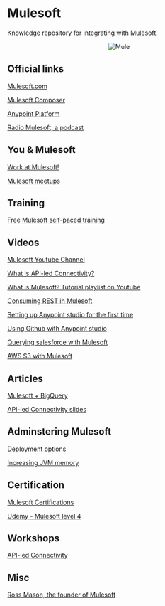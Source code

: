 # Mulesoft
Knowledge repository for integrating with Mulesoft. 

<p align="center">
  <img src="https://www.mulesoft.com/sites/default/files/MuleSoft_logo_299C_stacked_3.png?raw=true" alt="Mule"/>
</p>

## Official links

[Mulesoft.com](https://www.mulesoft.com)

[Mulesoft Composer](https://www.mulesoft.com/platform/api/no-code-integration-tool)

[Anypoint Platform](https://anypoint.mulesoft.com/login/)

[Radio Mulesoft, a podcast](https://podcasts.apple.com/be/podcast/radio-mulesoft/id1498103178)

## You & Mulesoft

[Work at Mulesoft!](https://www.mulesoft.com/careers)

[Mulesoft meetups](https://meetups.mulesoft.com)

## Training

[Free Mulesoft self-paced training](https://training.mulesoft.com/course-catalog?results=true&courseFormat=Self-paced)

## Videos

[Mulesoft Youtube Channel](https://www.youtube.com/user/mulesoftvids)

[What is API-led Connectivity?](https://www.youtube.com/watch?v=WYociWuCInE)

[What is Mulesoft? Tutorial playlist on Youtube](https://www.youtube.com/watch?v=lRpJtMfa4zs&list=PLfEAetjBY9s5gywT2hC95rnZaW5CEZis-)

[Consuming REST in Mulesoft](https://www.youtube.com/watch?v=fLJnezzVU4s)

[Setting up Anypoint studio for the first time](https://www.youtube.com/watch?v=cZUw2T0D7PU)

[Using Github with Anypoint studio](https://www.youtube.com/watch?v=35fHx23zjP0)

[Querying salesforce with Mulesoft](https://www.youtube.com/watch?v=TeAHUjILPJA)

[AWS S3 with Mulesoft](https://www.youtube.com/watch?v=VlPmg2lVvzM)

## Articles

[Mulesoft + BigQuery](https://www.apisero.com/mulesoft-bigquery-series-2/)

[API-led Connectivity slides](https://www.slideshare.net/mulesoft/transform-your-business-with-apiled-connectivity)

## Adminstering Mulesoft

[Deployment options](https://docs.mulesoft.com/runtime-manager/deployment-strategies#cloudhub-deployments)

[Increasing JVM memory](https://help.mulesoft.com/s/article/Increasing-JVM-memory-heap-in-Anypoint-Studio-to-avoid-OutOfMemory-issues)

## Certification

[Mulesoft Certifications](https://training.mulesoft.com/certification)

[Udemy - Mulesoft level 4](https://www.udemy.com/course/mulesoft-certified-developer-mule-4/)

## Workshops

[API-led Connectivity](http://workshop.tools.mulesoft.com/modules/)

## Misc

[Ross Mason, the founder of Mulesoft](https://www.forbes.com/sites/stuartanderson/2016/06/04/ross-mason-immigrant-founder-of-1-5-billion-mulesoft-on-job-market-and-managing-a-global-company/?sh=608acfc547e3)


